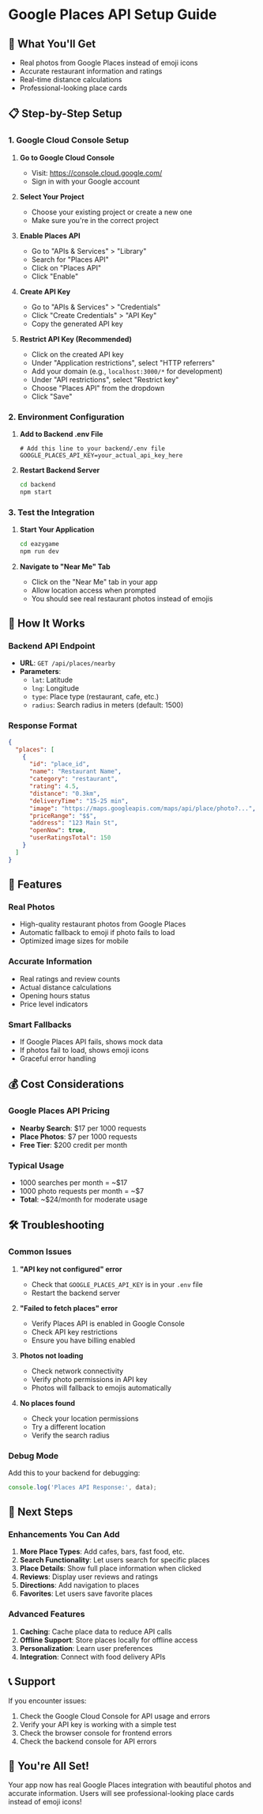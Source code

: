 # Google Places API Setup Guide

## 🎯 **What You'll Get**
- Real photos from Google Places instead of emoji icons
- Accurate restaurant information and ratings
- Real-time distance calculations
- Professional-looking place cards

## 📋 **Step-by-Step Setup**

### **1. Google Cloud Console Setup**

1. **Go to Google Cloud Console**
   - Visit: https://console.cloud.google.com/
   - Sign in with your Google account

2. **Select Your Project**
   - Choose your existing project or create a new one
   - Make sure you're in the correct project

3. **Enable Places API**
   - Go to "APIs & Services" > "Library"
   - Search for "Places API"
   - Click on "Places API"
   - Click "Enable"

4. **Create API Key**
   - Go to "APIs & Services" > "Credentials"
   - Click "Create Credentials" > "API Key"
   - Copy the generated API key

5. **Restrict API Key (Recommended)**
   - Click on the created API key
   - Under "Application restrictions", select "HTTP referrers"
   - Add your domain (e.g., `localhost:3000/*` for development)
   - Under "API restrictions", select "Restrict key"
   - Choose "Places API" from the dropdown
   - Click "Save"

### **2. Environment Configuration**

1. **Add to Backend .env File**
   ```env
   # Add this line to your backend/.env file
   GOOGLE_PLACES_API_KEY=your_actual_api_key_here
   ```

2. **Restart Backend Server**
   ```bash
   cd backend
   npm start
   ```

### **3. Test the Integration**

1. **Start Your Application**
   ```bash
   cd eazygame
   npm run dev
   ```

2. **Navigate to "Near Me" Tab**
   - Click on the "Near Me" tab in your app
   - Allow location access when prompted
   - You should see real restaurant photos instead of emojis

## 🔧 **How It Works**

### **Backend API Endpoint**
- **URL**: `GET /api/places/nearby`
- **Parameters**:
  - `lat`: Latitude
  - `lng`: Longitude  
  - `type`: Place type (restaurant, cafe, etc.)
  - `radius`: Search radius in meters (default: 1500)

### **Response Format**
```json
{
  "places": [
    {
      "id": "place_id",
      "name": "Restaurant Name",
      "category": "restaurant",
      "rating": 4.5,
      "distance": "0.3km",
      "deliveryTime": "15-25 min",
      "image": "https://maps.googleapis.com/maps/api/place/photo?...",
      "priceRange": "$$",
      "address": "123 Main St",
      "openNow": true,
      "userRatingsTotal": 150
    }
  ]
}
```

## 🎨 **Features**

### **Real Photos**
- High-quality restaurant photos from Google Places
- Automatic fallback to emoji if photo fails to load
- Optimized image sizes for mobile

### **Accurate Information**
- Real ratings and review counts
- Actual distance calculations
- Opening hours status
- Price level indicators

### **Smart Fallbacks**
- If Google Places API fails, shows mock data
- If photos fail to load, shows emoji icons
- Graceful error handling

## 💰 **Cost Considerations**

### **Google Places API Pricing**
- **Nearby Search**: $17 per 1000 requests
- **Place Photos**: $7 per 1000 requests
- **Free Tier**: $200 credit per month

### **Typical Usage**
- 1000 searches per month = ~$17
- 1000 photo requests per month = ~$7
- **Total**: ~$24/month for moderate usage

## 🛠️ **Troubleshooting**

### **Common Issues**

1. **"API key not configured" error**
   - Check that `GOOGLE_PLACES_API_KEY` is in your `.env` file
   - Restart the backend server

2. **"Failed to fetch places" error**
   - Verify Places API is enabled in Google Console
   - Check API key restrictions
   - Ensure you have billing enabled

3. **Photos not loading**
   - Check network connectivity
   - Verify photo permissions in API key
   - Photos will fallback to emojis automatically

4. **No places found**
   - Check your location permissions
   - Try a different location
   - Verify the search radius

### **Debug Mode**
Add this to your backend for debugging:
```javascript
console.log('Places API Response:', data);
```

## 🚀 **Next Steps**

### **Enhancements You Can Add**
1. **More Place Types**: Add cafes, bars, fast food, etc.
2. **Search Functionality**: Let users search for specific places
3. **Place Details**: Show full place information when clicked
4. **Reviews**: Display user reviews and ratings
5. **Directions**: Add navigation to places
6. **Favorites**: Let users save favorite places

### **Advanced Features**
1. **Caching**: Cache place data to reduce API calls
2. **Offline Support**: Store places locally for offline access
3. **Personalization**: Learn user preferences
4. **Integration**: Connect with food delivery APIs

## 📞 **Support**

If you encounter issues:
1. Check the Google Cloud Console for API usage and errors
2. Verify your API key is working with a simple test
3. Check the browser console for frontend errors
4. Check the backend console for API errors

## 🎉 **You're All Set!**

Your app now has real Google Places integration with beautiful photos and accurate information. Users will see professional-looking place cards instead of emoji icons!









